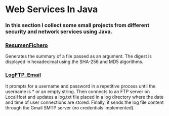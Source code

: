 # Web Services In Java

### In this section I collect some small projects from different security and network services using Java.
### [ResumenFichero](https://github.com/izhim/Servicios-en-Red/blob/main/ResumenFichero.java)
Generates the summary of a file passed as an argument. The digest is displayed in hexadecimal using the SHA-256 and MD5 algorithms.
### [LogFTP_Email](https://github.com/izhim/Servicios-en-Red/blob/main/LogFTP_Email.java)
It prompts for a username and password in a repetitive process until the username is * or an empty string. Then connects to an FTP server on LocalHost and updates a log.txt file placed in a log directory where the date and time of user connections are stored.
Finally, it sends the log file content through the Gmail SMTP server (no credentials implemented).
